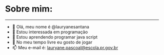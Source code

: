 # Sobre mim:
---
-  👋 Olá, meu nome é @lauryanesantana
- 👀 Estou interessada em programação
- 🌱 Estou aprendendo programar java script
- 💞️ No meu tempo livre eu gosto de jogar
- 📫 Meu e-mail é: lauryane.pascoal@escola.pr.gov.br

<!---
lauryanesantana/lauryanesantana is a ✨ special ✨ repository because its `README.md` (this file) appears on your GitHub profile.
You can click the Preview link to take a look at your changes.
--->
